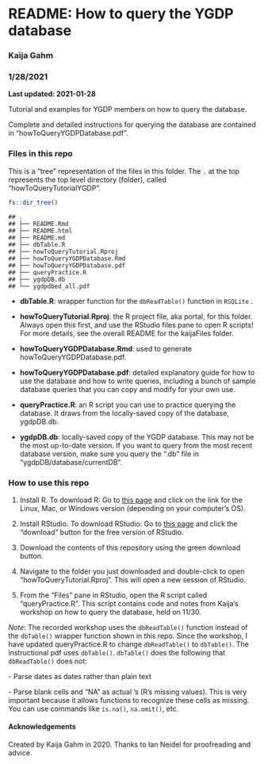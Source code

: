 
# README: How to query the YGDP database

### Kaija Gahm

### 1/28/2021

**Last updated: 2021-01-28**

Tutorial and examples for YGDP members on how to query the database.

Complete and detailed instructions for querying the database are
contained in “howToQueryYGDPDatabase.pdf”.

### Files in this repo

This is a “tree” representation of the files in this folder. The `.` at
the top represents the top level directory (folder), called
“howToQueryTutorialYGDP”.

``` r
fs::dir_tree()
```

    ## .
    ## ├── README.Rmd
    ## ├── README.html
    ## ├── README.md
    ## ├── dbTable.R
    ## ├── howToQueryTutorial.Rproj
    ## ├── howToQueryYGDPDatabase.Rmd
    ## ├── howToQueryYGDPDatabase.pdf
    ## ├── queryPractice.R
    ## ├── ygdpDB.db
    ## └── ygdpdbed_all.pdf

-   **dbTable.R**: wrapper function for the `dbReadTable()` function in
    `RSQLite` .

-   **howToQueryTutorial.Rproj**: the R project file, aka portal, for
    this folder. Always open this first, and use the RStudio files pane
    to open R scripts! For more details, see the overall README for the
    kaijaFiles folder.

-   **howToQueryYGDPDatabase.Rmd**: used to generate
    howToQueryYGDPDatabase.pdf.

-   **howToQueryYGDPDatabase.pdf**: detailed explanatory guide for how
    to use the database and how to write queries, including a bunch of
    sample database queries that you can copy and modify for your own
    use.

-   **queryPractice.R**: an R script you can use to practice querying
    the database. It draws from the locally-saved copy of the database,
    ygdpDB.db.

-   **ygdpDB.db**: locally-saved copy of the YGDP database. This may not
    be the most up-to-date version. If you want to query from the most
    recent database version, make sure you query the “.db” file in
    “ygdpDB/database/currentDB”.

### How to use this repo

1.  Install R. To download R: Go to [this
    page](http://lib.stat.cmu.edu/R/CRAN/) and click on the link for the
    Linux, Mac, or Windows version (depending on your computer’s OS).

2.  Install RStudio. To download RStudio: Go to [this
    page](https://rstudio.com/products/rstudio/download/) and click the
    “download” button for the free version of RStudio.

3.  Download the contents of this repository using the green download
    button.

4.  Navigate to the folder you just downloaded and double-click to open
    “howToQueryTutorial.Rproj”. This will open a new session of RStudio.

5.  From the “Files” pane in RStudio, open the R script called
    “queryPractice.R”. This script contains code and notes from Kaija’s
    workshop on how to query the database, held on 11/30.

*Note*: The recorded workshop uses the `dbReadTable()` function instead
of the `dbTable()` wrapper function shown in this repo. Since the
workshop, I have updated queryPractice.R to change `dbReadTable()` to
`dbTable()`. The instructional pdf uses `dbTable()`. `dbTable()` does
the following that `dbReadTable()` does not:

\- Parse dates as dates rather than plain text

\- Parse blank cells and “NA” as actual <NA>’s (R’s missing values).
This is very important because it allows functions to recognize these
cells as missing. You can use commands like `is.na()`, `na.omit()`, etc.

#### Acknowledgements

Created by Kaija Gahm in 2020. Thanks to Ian Neidel for proofreading and
advice.
